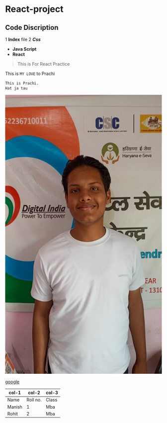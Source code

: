 # React-project
## Code Discription

1 __Index__ file 
2 *__Css__*

- __Java Script__
- __React__

> This is For React Practice

This is `MY LOVE` to Prachi

```
This is Prachi.
Hat ja tau
```
![Image not found](mk.jpeg)

[google](https://www.google.com)

|col-1|col-2|col-3|
|---|---|---|
|Name|Roll no.|Class|
|Manish|1|Mba|
|Rohit|2|Mba|


